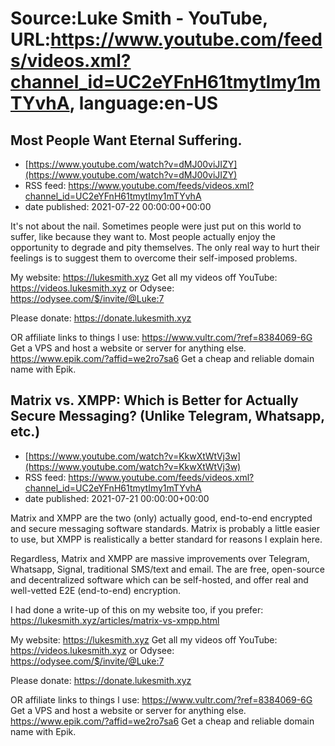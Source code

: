 # Source:Luke Smith - YouTube, URL:https://www.youtube.com/feeds/videos.xml?channel_id=UC2eYFnH61tmytImy1mTYvhA, language:en-US

## Most People Want Eternal Suffering.
 - [https://www.youtube.com/watch?v=dMJ00viJIZY](https://www.youtube.com/watch?v=dMJ00viJIZY)
 - RSS feed: https://www.youtube.com/feeds/videos.xml?channel_id=UC2eYFnH61tmytImy1mTYvhA
 - date published: 2021-07-22 00:00:00+00:00

It's not about the nail. Sometimes people were just put on this world to suffer, like because they want to. Most people actually enjoy the opportunity to degrade and pity themselves. The only real way to hurt their feelings is to suggest them to overcome their self-imposed problems.

My website: https://lukesmith.xyz
Get all my videos off YouTube: https://videos.lukesmith.xyz
or Odysee: https://odysee.com/$/invite/@Luke:7

Please donate: https://donate.lukesmith.xyz

OR affiliate links to things l use:
https://www.vultr.com/?ref=8384069-6G Get a VPS and host a website or server for anything else.
https://www.epik.com/?affid=we2ro7sa6 Get a cheap and reliable domain name with Epik.

## Matrix vs. XMPP: Which is Better for Actually Secure Messaging? (Unlike Telegram, Whatsapp, etc.)
 - [https://www.youtube.com/watch?v=KkwXtWtVj3w](https://www.youtube.com/watch?v=KkwXtWtVj3w)
 - RSS feed: https://www.youtube.com/feeds/videos.xml?channel_id=UC2eYFnH61tmytImy1mTYvhA
 - date published: 2021-07-21 00:00:00+00:00

Matrix and XMPP are the two (only) actually good, end-to-end encrypted and secure messaging software standards. Matrix is probably a little easier to use, but XMPP is realistically a better standard for reasons I explain here.

Regardless, Matrix and XMPP are massive improvements over Telegram, Whatsapp, Signal, traditional SMS/text and email. The are free, open-source and decentralized software which can be self-hosted, and offer real and well-vetted E2E (end-to-end) encryption.

I had done a write-up of this on my website too, if you prefer:
https://lukesmith.xyz/articles/matrix-vs-xmpp.html

My website: https://lukesmith.xyz
Get all my videos off YouTube: https://videos.lukesmith.xyz
or Odysee: https://odysee.com/$/invite/@Luke:7

Please donate: https://donate.lukesmith.xyz

OR affiliate links to things l use:
https://www.vultr.com/?ref=8384069-6G Get a VPS and host a website or server for anything else.
https://www.epik.com/?affid=we2ro7sa6 Get a cheap and reliable domain name with Epik.

